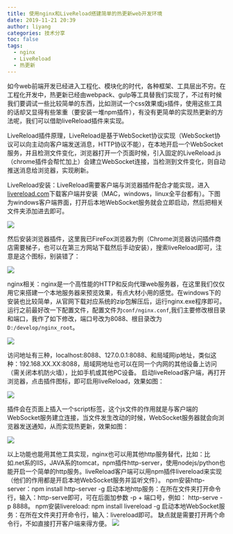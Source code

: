 ```yaml
---
title: 使用nginx和LiveReload搭建简单的热更新web开发环境
date: 2019-11-21 20:39
author: liyang
categories: 技术分享
toc: false
tags:
  - nginx
  - LiveReload
  - 热更新
---
```


如今web前端开发已经进入工程化、模块化的时代，各种框架、工具层出不穷。在工程化开发中，热更新已经由webpack、gulp等工具替我们实现了，不过有时候我们要调试一些比较简单的东西，比如测试一个css效果或js插件，使用这些工具的话却又显得有些笨重（要安装一堆npm插件），有没有更简单的实现热更新的方法呢，我们可以借助liveReload插件来实现。

LiveReload插件原理，LiveReload是基于WebSocket协议实现（WebSocket协议可以向主动向客户端发送消息，HTTP协议不能），在本地开启一个WebSocket服务，并且检测文件变化，浏览器打开一个页面时候，引入固定的LiveReload.js（chrome插件会帮忙加上）会建立WebSocket连接，当检测到文件变化，则自动推送消息给浏览器，实现刷新。

LiveReload安装：LiveReload需要客户端与浏览器插件配合才能实现，进入[livereload.com](http://livereload.com/)下载客户端并安装（MAC，windows，linux全平台都有）。下图为windows客户端界面，打开后本地WebSocket服务就会立即启动，然后把相关文件夹添加进去即可。

![](https://images.liyangzone.com/article_img/前端热更新环境搭建/20191111_174217.png)

然后安装浏览器插件，这里我已FireFox浏览器为例（Chrome浏览器访问插件商店需要梯子，也可以在第三方网站下载然后手动安装），搜索liveReload即可，注意是这个图标，别装错了：

![](https://images.liyangzone.com/article_img/前端热更新环境搭建/20191111_174100.png)

nginx相关：nginx是一个高性能的HTTP和反向代理web服务器，在这里我们仅仅用它来搭建一个本地服务器来预览效果，有点大材小用的感觉。在windows下的安装也比较简单，从官网下载对应系统的zip包解压后，运行nginx.exe程序即可。运行之前最好改一下配置文件，配置文件为`conf/nginx.conf`,我们主要修改根目录和端口，我作了如下修改，端口号改为8088、根目录改为`D:/develop/nginx_root`。

![](https://images.liyangzone.com/article_img/前端热更新环境搭建/nginx-config.png)

访问地址有三种，localhost:8088、127.0.0.1:8088、和局域网ip地址，类似这种：192.168.XX.XX:8088，局域网地址也可以在同一个内网的其他设备上访问（需关闭本机防火墙），比如手机或其他PC设备。
启动liveReload客户端，再打开浏览器，点击插件图标，即可启用liveReload，效果如图：

![](https://images.liyangzone.com/article_img/前端热更新环境搭建/livedemo1.gif)

插件会在页面上插入一个script标签，这个js文件的作用就是与客户端的WebSocket服务建立连接，当文件发生改动的时候，WebSocket服务器就会向浏览器发送通知，从而实现热更新，效果如图：

![](https://images.liyangzone.com/article_img/前端热更新环境搭建/livedemo.gif)

以上功能也能用其他工具实现，nginx也可以用其他http服务替代，比如：比如.net系的IIS，JAVA系的tomcat，npm插件http-server，使用nodejs/python也能开启一个简单的http服务。liveReload客户端可以用npm插件livereload来实现（他们的作用都是开启本地WebSocket服务并监听文件）。
npm安装http-server：npm install http-server -g  启动本地http服务：在所在文件夹打开命令行，输入：http-serve即可，可在后面加参数 -p + 端口号，例如： http-serve -p 8888。
npm安装livereload: npm install livereload -g 启动本地WebSocket服务：在所在文件夹打开命令行，输入：livereload即可。
缺点就是需要打开两个命令行，不如直接打开客户端来得方便。
![](https://images.liyangzone.com/article_img/前端热更新环境搭建/20191121_203144.png)







